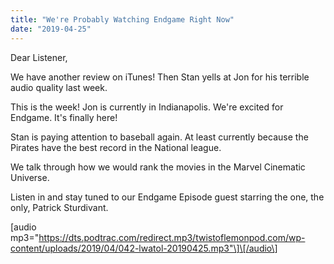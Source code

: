```yaml
---
title: "We're Probably Watching Endgame Right Now"
date: "2019-04-25"
---
```


Dear Listener,

We have another review on iTunes! Then Stan yells at Jon for his terrible audio quality last week.

This is the week! Jon is currently in Indianapolis. We're excited for Endgame. It's finally here!

Stan is paying attention to baseball again. At least currently because the Pirates have the best record in the National league.

We talk through how we would rank the movies in the Marvel Cinematic Universe.

Listen in and stay tuned to our Endgame Episode guest starring the one, the only, Patrick Sturdivant.

\[audio mp3="https://dts.podtrac.com/redirect.mp3/twistoflemonpod.com/wp-content/uploads/2019/04/042-lwatol-20190425.mp3"\]\[/audio\]
